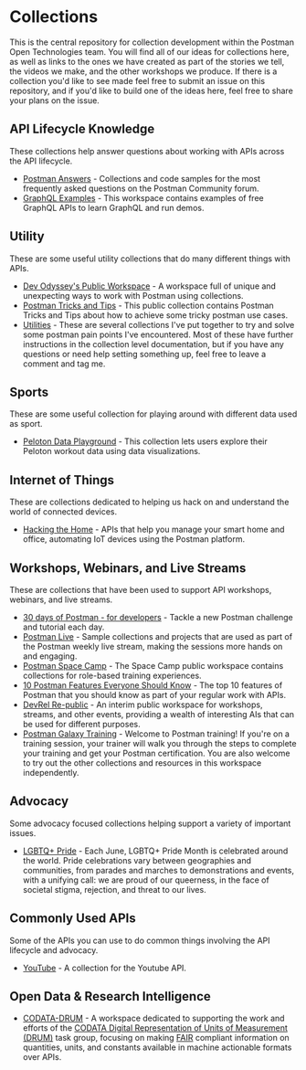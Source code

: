# Collections
This is the central repository for collection development within the Postman Open Technologies team. You will find all of our ideas for collections here, as well as links to the ones we have created as part of the stories we tell, the videos we make, and the other workshops we produce. If there is a collection you'd like to see made feel free to submit an issue on this repository, and if you'd like to build one of the ideas here, feel free to share your plans on the issue.

## API Lifecycle Knowledge
These collections help answer questions about working with APIs across the API lifecycle.

- [Postman Answers](https://www.postman.com/postman/workspace/postman-answers/overview) - Collections and code samples for the most frequently asked questions on the Postman Community forum.
- [GraphQL Examples](https://www.postman.com/devrel/workspace/graphql-examples/overview) - This workspace contains examples of free GraphQL APIs to learn GraphQL and run demos.

## Utility
These are some useful utility collections that do many different things with APIs.

- [Dev Odyssey's Public Workspace](https://www.postman.com/odevodyssey/workspace/dev-odyssey-s-public-workspace/overview) - A workspace full of unique and unexpecting ways to work with Postman using collections.
- [Postman Tricks and Tips](https://www.postman.com/praveendvd-public/workspace/postman-tricks-and-tips/overview) - This public collection contains Postman Tricks and Tips about how to achieve some tricky postman use cases.
- [Utilities](https://www.postman.com/carson-hunter-team/workspace/utilities/overview) - These are several collections I've put together to try and solve some postman pain points I've encountered. Most of these have further instructions in the collection level documentation, but if you have any questions or need help setting something up, feel free to leave a comment and tag me.

## Sports
These are some useful collection for playing around with different data used as sport.

- [Peloton Data Playground](https://www.postman.com/carson-hunter-team/workspace/peloton/overview) - This collection lets users explore their Peloton workout data using data visualizations. 

## Internet of Things
These are collections dedicated to helping us hack on and understand the world of connected devices.

- [Hacking the Home](https://www.postman.com/devrel/workspace/hacking-the-home/overview) - APIs that help you manage your smart home and office, automating IoT devices using the Postman platform.

## Workshops, Webinars, and Live Streams
These are collections that have been used to support API workshops, webinars, and live streams.

- [30 days of Postman - for developers](https://www.postman.com/postman/workspace/30-days-of-postman-for-developers/overview) - Tackle a new Postman challenge and tutorial each day.
- [Postman Live](https://www.postman.com/postman/workspace/postman-live/overview) - Sample collections and projects that are used as part of the Postman weekly live stream, making the sessions more hands on and engaging.
- [Postman Space Camp](https://www.postman.com/postman/workspace/postman-space-camp/overview) - The Space Camp public workspace contains collections for role-based training experiences.
- [10 Postman Features Everyone Should Know](https://www.postman.com/devrel/workspace/10-postman-features-everyone-should-know/overview) - The top 10 features of Postman that you should know as part of your regular work with APIs.
- [DevRel Re-public](https://www.postman.com/devrel/workspace/devrel-re-public/overview) - An interim public workspace for workshops, streams, and other events, providing a wealth of interesting AIs that can be used for different purposes.
- [Postman Galaxy Training](https://www.postman.com/postman/workspace/postman-galaxy-training/overview) - Welcome to Postman training! If you're on a training session, your trainer will walk you through the steps to complete your training and get your Postman certification. You are also welcome to try out the other collections and resources in this workspace independently.

## Advocacy
Some advocacy focused collections helping support a variety of important issues.

- [LGBTQ+ Pride](https://www.postman.com/postman/workspace/lgbtq-pride/overview) - Each June, LGBTQ+ Pride Month is celebrated around the world. Pride celebrations vary between geographies and communities, from parades and marches to demonstrations and events, with a unifying call: we are proud of our queerness, in the face of societal stigma, rejection, and threat to our lives.

## Commonly Used APIs
Some of the APIs you can use to do common things involving the API lifecycle and advocacy.

- [YouTube](https://www.postman.com/api-evangelist/workspace/youtube/overview) - A collection for the Youtube API.

## Open Data & Research Intelligence

- [CODATA-DRUM](https://www.postman.com/postman/workspace/postman-open-technologies-codata-drum/overview) - A workspace dedicated to supporting the work and efforts of the [CODATA Digital Representation of Units of Measurement (DRUM)](https://codata.org/initiatives/task-groups/drum/) task group, focusing on making [FAIR](https://www.go-fair.org/) compliant information on quantities, units, and constants available in machine actionable formats over APIs.



